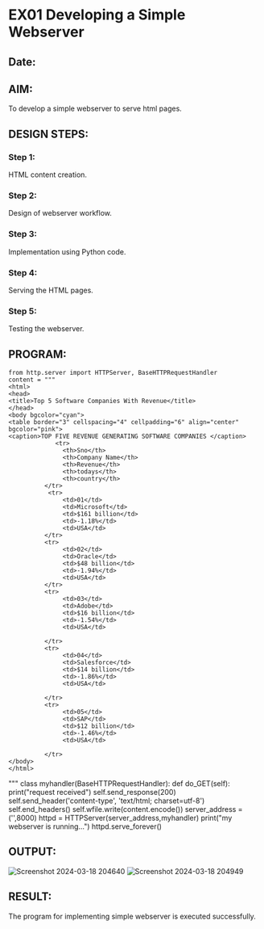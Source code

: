 # EX01 Developing a Simple Webserver
## Date:

## AIM:
To develop a simple webserver to serve html pages.

## DESIGN STEPS:
### Step 1: 
HTML content creation.

### Step 2:
Design of webserver workflow.

### Step 3:
Implementation using Python code.

### Step 4:
Serving the HTML pages.

### Step 5:
Testing the webserver.

## PROGRAM:
```
from http.server import HTTPServer, BaseHTTPRequestHandler
content = """
<html>
<head>
<title>Top 5 Software Companies With Revenue</title>
</head>
<body bgcolor="cyan">
<table border="3" cellspacing="4" cellpadding="6" align="center" bgcolor="pink">
<caption>TOP FIVE REVENUE GENERATING SOFTWARE COMPANIES </caption>
             <tr>
               <th>Sno</th>
               <th>Company Name</th>
               <th>Revenue</th>
               <th>todays</th>
               <th>country</th>
          </tr>
           <tr>
               <td>01</td>
               <td>Microsoft</td>
               <td>$161 billion</td>
               <td>-1.18%</td>
               <td>USA</td>
          </tr>
          <tr>
               <td>02</td>
               <td>Oracle</td>
               <td>$48 billion</td>
               <td>-1.94%</td>
               <td>USA</td>
          </tr>
          <tr>
               <td>03</td>
               <td>Adobe</td>
               <td>$16 billion</td>
               <td>-1.54%</td>
               <td>USA</td>

          </tr>
          <tr>
               <td>04</td>
               <td>Salesforce</td>
               <td>$14 billion</td>
               <td>-1.86%</td>
               <td>USA</td>

          </tr>
          <tr>
               <td>05</td>
               <td>SAP</td>
               <td>$12 billion</td>
               <td>-1.46%</td>
               <td>USA</td>

          </tr>
</body>
</html>
```
"""
class myhandler(BaseHTTPRequestHandler):
    def do_GET(self): 
        print("request received")
        self.send_response(200)
        self.send_header('content-type', 'text/html; charset=utf-8')
        self.end_headers()
        self.wfile.write(content.encode())
server_address = ('',8000)
httpd = HTTPServer(server_address,myhandler)
print("my webserver is running...")
httpd.serve_forever()
## OUTPUT:
![Screenshot 2024-03-18 204640](https://github.com/SusithraB/simplewebserver/assets/146347839/11ccc24b-fda8-4cc8-b065-2f05af1a5abe)
![Screenshot 2024-03-18 204949](https://github.com/SusithraB/simplewebserver/assets/146347839/0ac62d1b-53a6-41b3-8b31-4612ef85895b)

## RESULT:
The program for implementing simple webserver is executed successfully.
